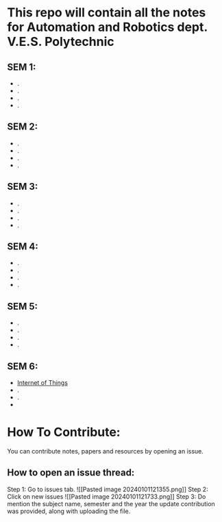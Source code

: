 # This repo will contain all the notes for Automation and Robotics dept. V.E.S. Polytechnic
## SEM 1: 
- .
- .
- .
- .

## SEM 2:
- .
- .
- .
- .
## SEM 3:
- .
- .
- .
- .
## SEM 4:
- .
- .
- .
- .
## SEM 5:
- .
- .
- .
- .
## SEM 6:

-  [Internet of Things](https://github.com/shah-krish-p/AO/tree/main/22679_Internet-Of-Things)
- .
- .
- 

# How To Contribute:
You can contribute notes, papers and resources by opening an issue.
## How to open an issue thread: 

Step 1: Go to issues tab.
![[Pasted image 20240101121355.png]]
Step 2: Click on new issues
![[Pasted image 20240101121733.png]]
Step 3:
Do mention the subject name, semester and the year the update contribution was provided, along with uploading the file.
